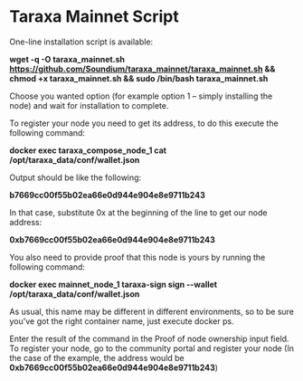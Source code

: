 # Taraxa Mainnet Script

One-line installation script is available:

<b> wget -q -O taraxa_mainnet.sh https://github.com/Soundium/taraxa_mainnet/taraxa_mainnet.sh && chmod +x taraxa_mainnet.sh && sudo /bin/bash taraxa_mainnet.sh </b>

Choose you wanted option (for example option 1 – simply installing the node) and wait for installation to complete.

To register your node you need to get its address, to do this execute the following command:

<b> docker exec taraxa_compose_node_1 cat /opt/taraxa_data/conf/wallet.json </b>

Output should be like the following:

<b> b7669cc00f55b02ea66e0d944e904e8e9711b243 </b>

In that case, substitute 0x at the beginning of the line to get our node address:

<b> 0xb7669cc00f55b02ea66e0d944e904e8e9711b243 </b>

You also need to provide proof that this node is yours by running the following command:

<b> docker exec mainnet_node_1 taraxa-sign sign --wallet /opt/taraxa_data/conf/wallet.json </b>

As usual, this name may be different in different environments, so to be sure you've got the right container name, just execute docker ps. 

Enter the result of the command in the Proof of node ownership input field.
To register your node, go to the community portal and register your node (In the case of the example, the address would be <b>0xb7669cc00f55b02ea66e0d944e904e8e9711b243</b>)
